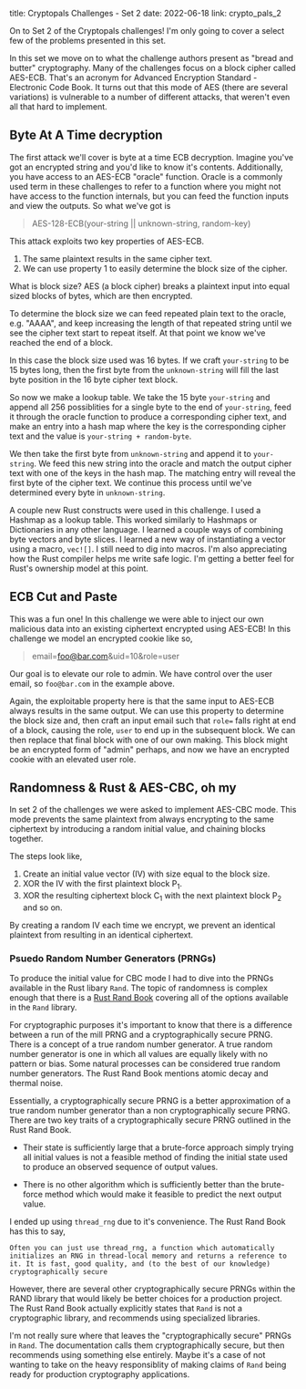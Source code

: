 title: Cryptopals Challenges - Set 2
date: 2022-06-18
link: crypto_pals_2

On to Set 2 of the Cryptopals challenges! I'm only going to cover a select few of the problems presented in this set. 

In this set we move on to what the challenge authors present as "bread and butter" cryptography. Many of the challenges focus on a block cipher called AES-ECB. That's an acronym for Advanced Encryption Standard - Electronic Code Book. It turns out that this mode of AES (there are several variations) is vulnerable to a number of different attacks, that weren't even all that hard to implement. 

## Byte At A Time decryption

The first attack we'll cover is byte at a time ECB decryption. Imagine you've got an encrypted string and you'd like to know it's contents. Additionally, you have access to an AES-ECB "oracle" function. Oracle is a commonly used term in these challenges to refer to a function where you might not have access to the function internals, but you can feed the function inputs and view the outputs. So what we've got is 

> AES-128-ECB(your-string || unknown-string, random-key)

This attack exploits two key properties of AES-ECB. 

1) The same plaintext results in the same cipher text.
2) We can use property 1 to easily determine the block size of the cipher.

What is block size? AES (a block cipher) breaks a plaintext input into equal sized blocks of bytes, which are then encrypted. 

To determine the block size we can feed repeated plain text to the oracle, e.g. "AAAA", and keep increasing the length of that repeated string until we see the cipher text start to repeat itself. At that point we know we've reached the end of a block. 

In this case the block size used was 16 bytes. If we craft `your-string` to be 15 bytes long, then the first byte from the `unknown-string` will fill the last byte position in the 16 byte cipher text block. 

So now we make a lookup table. We take the 15 byte `your-string` and append all 256 possiblities for a single byte to the end of `your-string`, feed it through the oracle function to produce a corresponding cipher text, and make an entry into a hash map where the key is the corresponding cipher text and the value is `your-string + random-byte`. 

We then take the first byte from `unknown-string` and append it to `your-string`. We feed this new string into the oracle and match the output cipher text with one of the keys in the hash map. The matching entry will reveal the first byte of the cipher text. We continue this process until we've determined every byte in `unknown-string`.

A couple new Rust constructs were used in this challenge. I used a Hashmap as a lookup table. This worked similarly to Hashmaps or Dictionaries in any other language. I learned a couple ways of combining byte vectors and byte slices. I learned a new way of instantiating a vector using a macro, `vec![]`. I still need to dig into macros. I'm also appreciating how the Rust compiler helps me write safe logic. I'm getting a better feel for Rust's ownership model at this point.  

## ECB Cut and Paste

This was a fun one! In this challenge we were able to inject our own malicious data into an existing ciphertext encrypted using AES-ECB! In this challenge we model an encrypted cookie like so,

> email=foo@bar.com&uid=10&role=user

Our goal is to elevate our role to admin. We have control over the user email, so `foo@bar.com` in the example above. 

Again, the exploitable property here is that the same input to AES-ECB always results in the same output. We can use this property to determine the block size and, then craft an input email such that `role=` falls right at end of a block, causing the role, `user` to end up in the subsequent block. We can then replace that final block with one of our own making. This block might be an encrypted form of "admin" perhaps, and now we have an encrypted cookie with an elevated user role. 

## Randomness & Rust & AES-CBC, oh my
In set 2 of the challenges we were asked to implement AES-CBC mode. This mode prevents the same plaintext from always encrypting to the same ciphertext by introducing a random initial value, and chaining blocks together. 

The steps look like,

1. Create an initial value vector (IV) with size equal to the block size. 
2. XOR the IV with the first plaintext block P<sub>1</sub>.
3. XOR the resulting ciphertext block C<sub>1</sub> with the next plaintext block P<sub>2</sub> and so on. 

By creating a random IV each time we encrypt, we prevent an identical plaintext from resulting in an identical ciphertext. 

### Psuedo Random Number Generators (PRNGs)

To produce the initial value for CBC mode I had to dive into the PRNGs available in the Rust libary `Rand`. The topic of randomness is complex enough that there is a <a target="_blank" href="https://rust-random.github.io/book/">Rust Rand Book</a> covering all of the options available in the `Rand` library. 

For cryptographic purposes it's important to know that there is a difference between a run of the mill PRNG and a cryptographically secure PRNG. There is a concept of a true random number generator. A true random number generator is one in which all values are equally likely with no pattern or bias. Some natural processes can be considered true random number generators. The Rust Rand Book mentions atomic decay and thermal noise. 

Essentially, a cryptographically secure PRNG is a better approximation of a true random number generator than a non cryptographically secure PRNG. There are two key traits of a cryptographically secure PRNG outlined in the Rust Rand Book. 

 - Their state is sufficiently large that a brute-force approach simply trying all initial values is not a feasible method of finding the initial state used to produce an observed sequence of output values.

- There is no other algorithm which is sufficiently better than the brute-force method which would make it feasible to predict the next output value.


I ended up using `thread_rng` due to it's convenience. The Rust Rand Book has this to say,

```
Often you can just use thread_rng, a function which automatically initializes an RNG in thread-local memory and returns a reference to it. It is fast, good quality, and (to the best of our knowledge) cryptographically secure
```

However, there are several other cryptographically secure PRNGs within the RAND library that would likely be better choices for a production project. The Rust Rand Book actually explicitly states that `Rand` is not a cryptographic library, and recommends using specialized libraries. 

I'm not really sure where that leaves the "cryptographically secure" PRNGs in `Rand`. The documentation calls them cryptographically secure, but then recommends using something else entirely. Maybe it's a case of not wanting to take on the heavy responsiblity of making claims of `Rand` being ready for production cryptography applications. 
